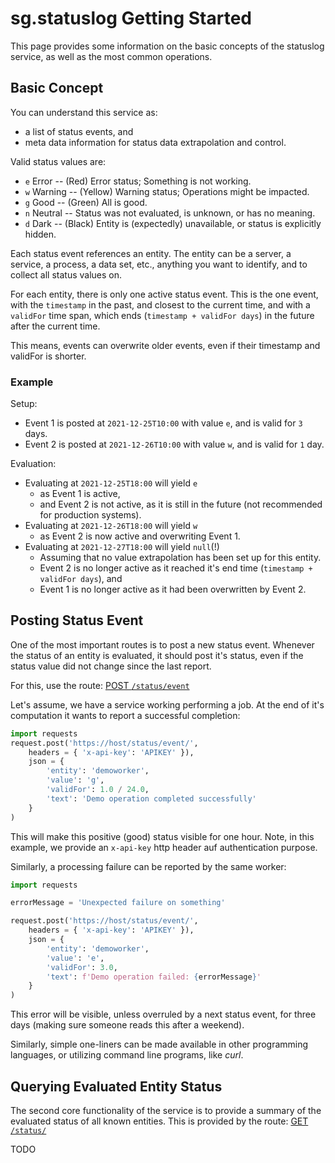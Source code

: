 # sg.statuslog Getting Started
This page provides some information on the basic concepts of the statuslog service, as well as the most common operations.


## Basic Concept
You can understand this service as:
* a list of status events, and
* meta data information for status data extrapolation and control.

Valid status values are:
* `e` Error -- (Red) Error status; Something is not working.
* `w` Warning -- (Yellow) Warning status; Operations might be impacted.
* `g` Good -- (Green) All is good.
* `n` Neutral -- Status was not evaluated, is unknown, or has no meaning.
* `d` Dark -- (Black) Entity is (expectedly) unavailable, or status is explicitly hidden.

Each status event references an entity.
The entity can be a server, a service, a process, a data set, etc., anything you want to identify, and to collect all status values on.

For each entity, there is only one active status event.
This is the one event, with the `timestamp` in the past, and closest to the current time, and with a `validFor` time span, which ends (`timestamp + validFor days`) in the future after the current time.

This means, events can overwrite older events, even if their timestamp and validFor is shorter.

### Example
Setup:
* Event 1 is posted at `2021-12-25T10:00` with value `e`, and is valid for `3` days.
* Event 2 is posted at `2021-12-26T10:00` with value `w`, and is valid for `1` day.

Evaluation:
* Evaluating at `2021-12-25T18:00` will yield `e`
	* as Event 1 is active,
	* and Event 2 is not active, as it is still in the future (not recommended for production systems).
* Evaluating at `2021-12-26T18:00` will yield `w`
	* as Event 2 is now active and overwriting Event 1.
* Evaluating at `2021-12-27T18:00` will yield `null`(!)
	* Assuming that no value extrapolation has been set up for this entity.
	* Event 2 is no longer active as it reached it's end time (`timestamp + validFor days`), and
	* Event 1 is no longer active as it had been overwritten by Event 2.


## Posting Status Event
One of the most important routes is to post a new status event.
Whenever the status of an entity is evaluated, it should post it's status, even if the status value did not change since the last report.

For this, use the route: [POST `/status/event`](./api.md#post-statusevent)

Let's assume, we have a service working performing a job.
At the end of it's computation it wants to report a successful completion:
```python
import requests
request.post('https://host/status/event/',
	headers = { 'x-api-key': 'APIKEY' }),
	json = {
		'entity': 'demoworker',
		'value': 'g',
		'validFor': 1.0 / 24.0,
		'text': 'Demo operation completed successfully'
	}
)
```
This will make this positive (good) status visible for one hour.
Note, in this example, we provide an `x-api-key` http header auf authentication purpose.

Similarly, a processing failure can be reported by the same worker:
```python
import requests

errorMessage = 'Unexpected failure on something'

request.post('https://host/status/event/',
	headers = { 'x-api-key': 'APIKEY' }),
	json = {
		'entity': 'demoworker',
		'value': 'e',
		'validFor': 3.0,
		'text': f'Demo operation failed: {errorMessage}'
	}
)
```
This error will be visible, unless overruled by a next status event, for three days (making sure someone reads this after a weekend).

Similarly, simple one-liners can be made available in other programming languages, or utilizing command line programs, like _curl_.


## Querying Evaluated Entity Status
The second core functionality of the service is to provide a summary of the evaluated status of all known entities.
This is provided by the route: [GET `/status/`](./api.md#get-status)

TODO
